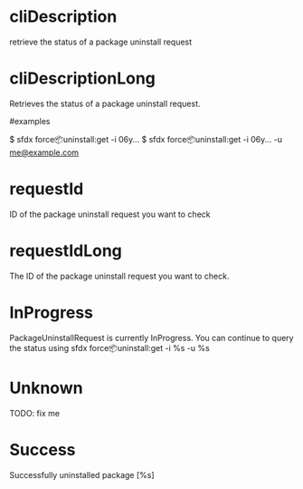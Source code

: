 # cliDescription

retrieve the status of a package uninstall request

# cliDescriptionLong

Retrieves the status of a package uninstall request.

#examples

$ sfdx force:package:uninstall:get -i 06y...
$ sfdx force:package:uninstall:get -i 06y... -u me@example.com

# requestId

ID of the package uninstall request you want to check

# requestIdLong

The ID of the package uninstall request you want to check.

# InProgress

PackageUninstallRequest is currently InProgress. You can continue to query the status using
sfdx force:package:uninstall:get -i %s -u %s

# Unknown

TODO: fix me

# Success

Successfully uninstalled package [%s]
